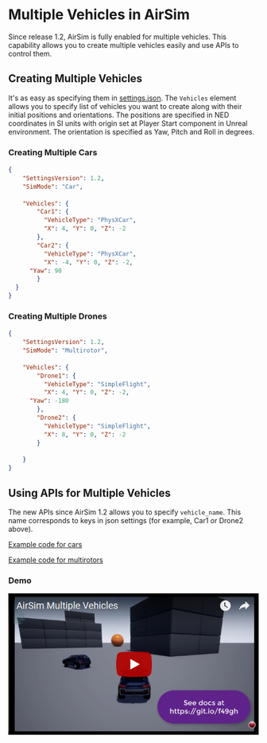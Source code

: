 # Multiple Vehicles in AirSim

Since release 1.2, AirSim is fully enabled for multiple vehicles. This capability allows you to create multiple vehicles easily and use APIs to control them.

## Creating Multiple Vehicles
It's as easy as specifying them in [settings.json](settings.md). The `Vehicles` element allows you to specify list of vehicles you want to create along with their initial positions and orientations. The positions are specified in NED coordinates in SI units with origin set at Player Start component in Unreal environment. The orientation is specified as Yaw, Pitch and Roll in degrees.

### Creating Multiple Cars
```json
{
	"SettingsVersion": 1.2,
	"SimMode": "Car",
	
	"Vehicles": {
		"Car1": {
		  "VehicleType": "PhysXCar",
		  "X": 4, "Y": 0, "Z": -2
		},
		"Car2": {
		  "VehicleType": "PhysXCar",
		  "X": -4, "Y": 0, "Z": -2,
      "Yaw": 90
		}
  }
}
```

### Creating Multiple Drones
```json
{
	"SettingsVersion": 1.2,
	"SimMode": "Multirotor",
	
	"Vehicles": {
		"Drone1": {
		  "VehicleType": "SimpleFlight",
		  "X": 4, "Y": 0, "Z": -2,
      "Yaw": -180
		},
		"Drone2": {
		  "VehicleType": "SimpleFlight",
		  "X": 8, "Y": 0, "Z": -2
		}

    }
}
```

## Using APIs for Multiple Vehicles
The new APIs since AirSim 1.2 allows you to specify `vehicle_name`. This name corresponds to keys in json settings (for example, Car1 or Drone2 above). 

[Example code for cars](../PythonClient/car/multi_agent_car.py)

[Example code for multirotors](../PythonClient/multirotor/multi_agent_drone.py)

### Demo
[![AirSimMultiple Vehicles Demo Video](images/demo_multi_vehicles.png)](https://youtu.be/35dgcuLuF5M)
